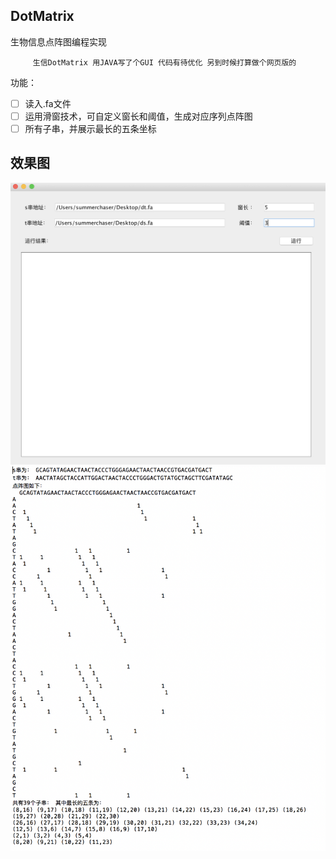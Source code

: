## DotMatrix


生物信息点阵图编程实现 

         生信DotMatrix 用JAVA写了个GUI 代码有待优化 另到时候打算做个网页版的

功能：
- [ ] 读入.fa文件
- [ ] 运用滑窗技术，可自定义窗长和阈值，生成对应序列点阵图
- [ ] 所有子串，并展示最长的五条坐标
 
效果图
--------------------------------
<img src="1.png">
<img src="2.png">
